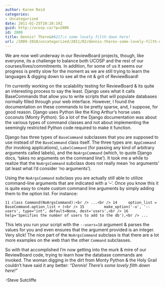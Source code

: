 ```yaml
---
author: Karen Reid
categories:
- Uncategorized
date: 2011-02-25T10:28:19Z
guid: http://ucosp.ca/?p=2806
id: 2806
title: Dennis! There&#8217;s some lovely filth down here!
url: /2009-2010/uncategorized/2011/02/dennis-theres-some-lovely-filth-down-here/
---
```


We are now well underway in our ReviewBoard projects, though, like everyone, its a challenge to balance both UCOSP and the rest of our courses/lives/commitments. In addition, for some of us it seems our progress is pretty slow for the moment as we are still trying to learn the languages & digging down to see all the nit & grit of ReviewBoard!

I&#8217;m currently working on the scalability testing for ReviewBoard & its quite an interesting process to say the least. Django uses what it calls BaseCommands that allow you to write scripts that will populate databases normally filled through your web interface. However, I found the documentation on these commands to be pretty sparse, and, I suppose, for good reason. Django uses Python like the King Arthur&#8217;s horse uses coconuts (Monty Python). So a lot of the Django documentation was about the various types of command classes and not about implementing the seemingly restricted Python code required to make it function.

Django has three types of `BaseCommand` subclasses that you are supposed to use instead of the `BaseCommand` class itself. The three types are: `AppCommand` (for invoking applications), `LabelCommand` (for passing any kind of arbitrary arguments called labels), and the `NoArgsCommand` (which, to quote Django docs, &#8216;takes no arguments on the command line&#8217;). It took me a while to realize that the `NoArgsCommand` subclass does not really mean &#8216;no arguments&#8217; (at least what I&#8217;d consider &#8216;no arguments&#8217;).

Using the `NoArgsCommand` subclass you are actually still able to utilize command-line arguments that are indicated with a &#8216;&#8211;&#8216;. Once you know this it is quite easy to create custom command line arguments by simply adding them to the option list. For instance:

`11 class Command(NoArgsCommand):<br />
...<br />
14     option_list = BaseCommand.option_list + (<br />
15         make_option('-u', '--users', type="int", default=None, dest='users',<br />
16             help='Specifies the number of users to add to the db'),<br />
...`

This lets you run your script with the `--users=10` argument & parses the values for you and even ensures that the argument provided is an integer. Very slick! The nice part of the `NoArgsCommand` subclass is that there are a lot more examples on the web than the other `Command` subclasses.

So with that accomplished I&#8217;m now getting into the murk & mire of our ReviewBoard code, trying to learn how the database commands are invoked. The woman digging in the dirt from Monty Python & the Holy Grail couldn&#8217;t have said it any better: _&#8220;Dennis! There&#8217;s some lovely filth down here!&#8221;_

-Steve Sutcliffe